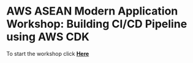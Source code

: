 # AWS ASEAN Modern Application Workshop: Building CI/CD Pipeline using AWS CDK

To start the workshop click [**Here**](https://petrabarus.github.io/aws-cicd-cdk-workshop/index.html)